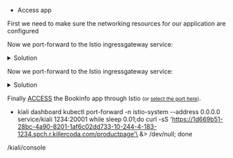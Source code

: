 * Access app

First we need to make sure the networking resources for our application are configured

Now we port-forward to the Istio ingressgateway service:
<details>
  <summary>Solution</summary>
    <pre><code> 
      kubectl apply -f samples/bookinfo/networking/virtual-service-all-v1.yaml
      kubectl apply -f samples/bookinfo/networking/bookinfo-gateway.yaml
      kubectl apply -f samples/bookinfo/networking/destination-rule-all.yaml
      kubectl apply -f samples/bookinfo/platform/kube/bookinfo.yaml
    </code></pre>
</details>



Now we port-forward to the Istio ingressgateway service:
<details>
  <summary>Solution</summary>
    <pre><code> 
    kubectl port-forward -n istio-system --address 0.0.0.0 service/istio-ingressgateway 1234:80
    </code></pre>
</details>

Finally [ACCESS]({{TRAFFIC_HOST1_1234}}/productpage) the Bookinfo app through Istio <small>(or [select the port here]({{TRAFFIC_SELECTOR}}))</small>.

* kiali dashboard 
kubectl port-forward -n istio-system --address 0.0.0.0 service/kiali 1234:20001
while sleep 0.01;do curl -sS 'https://1d669b51-28bc-4a90-8201-1af6c02dd733-10-244-4-183-1234.spch.r.killercoda.com/productpage'\ &> /dev/null; done

/kiali/console